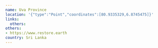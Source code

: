 ```yaml
---
name: Uva Province
location: '{"type":"Point","coordinates":[80.9335329,6.8745475]}'
links:
  others: 
others:
- https://www.restore.earth
country: Sri Lanka
---
```

